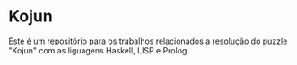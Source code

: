 # Kojun

Este é um repositório para os trabalhos relacionados a resolução do puzzle "Kojun" com as liguagens Haskell, LISP e Prolog.
